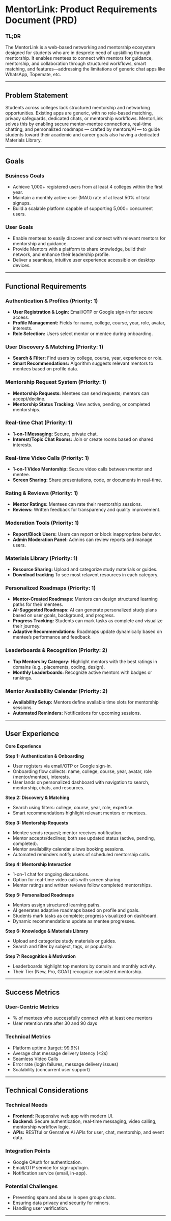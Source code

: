 <!-- Avg. Score = 31.5% -> need to go to 71+% -->
# MentorLink: Product Requirements Document (PRD)

### TL;DR

The MentorLink is a web-based networking and mentorship ecosystem designed for students who are in desprete need of upskilling through mentorship. It enables mentees to connect with mentors for guidance, mentorship, and collaboration through structured workflows, smart matching, and features—addressing the limitations of generic chat apps like WhatsApp, Topemate, etc.

---

## Problem Statement

Students across colleges lack structured mentorship and networking opportunities. Existing apps are generic, with no role-based matching, privacy safeguards, dedicated chats, or mentorship workflows. MentorLink solves this by enabling secure mentor–mentee connections, real-time chatting, and personalized roadmaps — crafted by mentors/AI — to guide students toward their academic and career goals also having a dedicated Materials Library.

---

## Goals

### Business Goals

* Achieve 1,000+ registered users from at least 4 colleges within the first year.
* Maintain a monthly active user (MAU) rate of at least 50% of total signups.
* Build a scalable platform capable of supporting 5,000+ concurrent users.

### User Goals

* Enable mentees to easily discover and connect with relevant mentors for mentorship and guidance.
* Provide Mentors with a platform to share knowledge, build their network, and enhance their leadership profile.
* Deliver a seamless, intuitive user experience accessible on desktop devices.

---

## Functional Requirements

### Authentication & Profiles (Priority: 1)

* **User Registration & Login:** Email/OTP or Google sign-in for secure access.
* **Profile Management:** Fields for name, college, course, year, role, avatar, interests.
* **Role Selection:** Users select mentor or mentee during onboarding.

### User Discovery & Matching (Priority: 1)

* **Search & Filter:** Find users by college, course, year, experience or role.
* **Smart Recommendations:** Algorithm suggests relevant mentors to mentees based on profile data.

### Mentorship Request System (Priority: 1)
* **Mentorship Requests:** Mentees can send requests; mentors can accept/decline.
* **Mentorship Status Tracking:** View active, pending, or completed mentorships.

### Real-time Chat (Priority: 1)
* **1-on-1 Messaging:** Secure, private chat.
* **Interest/Topic Chat Rooms:** Join or create rooms based on shared interests.

### Real-time Video Calls (Priority: 1)

* **1-on-1 Video Mentorship:** Secure video calls between mentor and mentee.    
* **Screen Sharing:** Share presentations, code, or documents in real-time.  

### Rating & Reviews (Priority: 1)
* **Mentor Ratings:** Mentees can rate their mentorship sessions.
* **Reviews:** Written feedback for transparency and quality improvement.

### Moderation Tools (Priority: 1)
* **Report/Block Users:** Users can report or block inappropriate behavior.
* **Admin Moderation Panel:** Admins can review reports and manage users.

### Materials Library (Priority: 1)
* **Resource Sharing:** Upload and categorize study materials or guides.
* **Download tracking** To see most relavent resources in each category.

### Personalized Roadmaps (Priority: 1)
* **Mentor-Created Roadmaps:** Mentors can design structured learning paths for their mentees.
* **AI-Suggested Roadmaps:** AI can generate personalized study plans based on user goals, background, and progress.
* **Progress Tracking:** Students can mark tasks as complete and visualize their journey.
* **Adaptive Recommendations:** Roadmaps update dynamically based on mentee’s performance and feedback.

### Leaderboards & Recognition (Priority: 2)
* **Top Mentors by Category:** Highlight mentors with the best ratings in domains (e.g., placements, coding, design).
* **Monthly Leaderboards:** Recognize active mentors with badges or rankings.

### Mentor Availability Calendar (Priority: 2)

* **Availability Setup:** Mentors define available time slots for mentorship sessions.   
* **Automated Reminders:** Notifications for upcoming sessions.  

---

## User Experience

**Core Experience**

**Step 1: Authentication & Onboarding**  
- User registers via email/OTP or Google sign-in.  
- Onboarding flow collects: name, college, course, year, avatar, role (mentor/mentee), interests.  
- User lands on personalized dashboard with navigation to search, mentorship, chats, and resources.  

**Step 2: Discovery & Matching**  
- Search using filters: college, course, year, role, expertise.  
- Smart recommendations highlight relevant mentors or mentees.

**Step 3: Mentorship Requests**  
- Mentee sends request; mentor receives notification.  
- Mentor accepts/declines; both see updated status (active, pending, completed).  
- Mentor availability calendar allows booking sessions.  
- Automated reminders notify users of scheduled mentorship calls.  

**Step 4: Mentorship Interaction**  
- 1-on-1 chat for ongoing discussions.  
- Option for real-time video calls with screen sharing. 
- Mentor ratings and written reviews follow completed mentorships.  

**Step 5: Personalized Roadmaps**  
- Mentors assign structured learning paths.  
- AI generates adaptive roadmaps based on profile and goals.  
- Students mark tasks as complete; progress visualized on dashboard.  
- Dynamic recommendations update as mentee progresses.  

**Step 6: Knowledge & Materials Library**  
- Upload and categorize study materials or guides.  
- Search and filter by subject, tags, or popularity.   

**Step 7: Recognition & Motivation**  
- Leaderboards highlight top mentors by domain and monthly activity.  
- Their Tier (New, Pro, GOAT) recognize consistent mentorship.  

---

## Success Metrics

### User-Centric Metrics
* % of mentees who successfully connect with at least one mentors
* User retention rate after 30 and 90 days

### Technical Metrics
* Platform uptime (target: 99.9%)
* Average chat message delivery latency (<2s)
* Seamless Video Calls
* Error rate (login failures, message delivery issues)
* Scalability (concurrent user support)

---

## Technical Considerations

### Technical Needs
* **Frontend:** Responsive web app with modern UI.
* **Backend:** Secure authentication, real-time messaging, video calling, mentorship workflow logic.
* **APIs:** RESTful or Genrative Ai APIs for user, chat, mentorship, and event data.

### Integration Points
* Google OAuth for authentication.
* Email/OTP service for sign-up/login.
* Notification service (email, in-app).

### Potential Challenges
* Preventing spam and abuse in open group chats.
* Ensuring data privacy and security for minors.
* Handling user verification.

---
